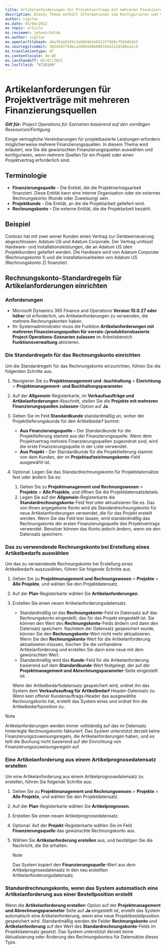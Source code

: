 ```yaml
---
title: Artikelanforderungen für Projektverträge mit mehreren Finanzierungsquellen
description: Dieses Thema enthält Informationen zum Konfigurieren und Verwenden von Artikelanforderungen mit mehreren Finanzierungsquellen.
author: sigitac
ms.date: 05/04/2022
ms.topic: article
ms.reviewer: johnmichalak
ms.author: sigitac
ms.openlocfilehash: d4af03e02d3c2eb0d442e6213ff5b9cf583d54b3
ms.sourcegitcommit: 30242d7754bca300b594b0887eb4212d10bea1c4
ms.translationtype: HT
ms.contentlocale: de-DE
ms.lasthandoff: 05/07/2022
ms.locfileid: "8728109"
---
```

# <a name="item-requirements-for-project-contracts-with-multiple-funding-sources"></a>Artikelanforderungen für Projektverträge mit mehreren Finanzierungsquellen

_**Gilt für:** Project Operations für Szenarien basierend auf den vorrätigen Ressourcen/Fertigung_

Einige vertragliche Vereinbarungen für projektbasierte Leistungen erfordern möglicherweise mehrere Finanzierungsquellen. In diesem Thema wird erläutert, wie Sie die gewünschten Finanzierungsquellen auswählen und konfigurieren, wenn mehrere Quellen für ein Projekt oder einen Projektvertrag erforderlich sind.

## <a name="terminology"></a>Terminologie

- **Finanzierungsquelle** – Die Entität, die die Projektvertragsarbeit finanziert. Diese Entität kann eine interne Organisation oder ein externes Rechnungskonto (Kunde oder Zuweisung) sein.
- **Projektkunde** – Die Entität, an die die Projektarbeit geliefert wird.
- **Rechnungskonto** – Die externe Entität, die die Projektarbeit bezahlt.

## <a name="example"></a>Beispiel

Contoso hat mit zwei seiner Kunden einen Vertrag zur Geräteerneuerung abgeschlossen: Adatum US und Adatum Corporate. Der Vertrag umfasst Hardware- und Installationsleistungen, die an Adatum US (den Projektkunden) geliefert werden. Die Hardware wird von Adatum Corporate (Rechnungskonto 1) und die Installationsarbeiten von Adatum US (Rechnungskonto 2) finanziert.

## <a name="set-up-invoice-account-defaulting-rules-for-item-requirements"></a>Rechnungskonto-Standardregeln für Artikelanforderungen einrichten

### <a name="prerequisites"></a>Anforderungen

- Microsoft Dynamics 365 Finance and Operations **Version 10.0.27 oder höher** ist erforderlich, um Artikelanforderungen zu verwenden, die mehrere Rechnungskonten haben.
- Ihr Systemadministrator muss die Funktion **Artikelanforderungen mit mehreren Finanzierungsquellen für vorrats-/produktionsbasierte Project Operations-Szenarien zulassen** im Arbeitsbereich **Funktionsverwaltung** aktivieren.

### <a name="set-up-the-invoice-account-defaulting-rules"></a>Die Standardregeln für das Rechnungskonto einrichten

Um die Standardregeln für das Rechnungskonto einzurichten, führen Sie die folgenden Schritte aus.

1. Navigieren Sie zu **Projektmanagement und -buchhaltung** \> **Einrichtung** \> **Projektmanagement- und Buchhaltungsparameter**.
1. Auf der **Allgemein**-Registerkarte, im **Verkaufsaufträge und Artikelanforderungen**-Abschnitt, stellen Sie die **Projekte mit mehreren Finanzierungsquellen zulassen**-Option auf **Ja**.
1. Geben Sie im Feld **Standardkunde** standardmäßig an, woher der Projektlieferungskunde für den Artikelbedarf kommt:

    - **Aus Finanzierungsquelle** – Der Standardkunde für die Projektlieferung stammt aus der Finanzierungsquelle. Wenn dem Projektvertrag mehrere Finanzierungsquellen zugeordnet sind, wird die erste Finanzierungsquelle in der Liste verwendet.
    - **Aus Projekt** – Der Standardkunde für die Projektlieferung stammt von dem Kunden, der im **Projektaufzeichnungskonto**-Feld ausgewählt ist.

1. Optional: Legen Sie das Standardrechnungskonto für Projektdatensätze fest oder ändern Sie es:

    1. Gehen Sie zu **Projektmanagement und Rechnungswesen** \> **Projekte** \> **Alle Projekte**, und öffnen Sie die Projektdatensatzdetails.
    2. Legen Sie auf der **Allgemein**-Registerkarte die **Standardrechnungskonto**-Feld fest oder aktualisieren Sie es. Das von Ihnen angegebene Konto wird als Standardrechnungskonto für neue Artikelanforderungen verwendet, die für das Projekt erstellt werden. Wenn Sie das Feld leer lassen, wird standardmäßig das Rechnungskonto der ersten Finanzierungsquelle des Projektvertrags verwendet. Benutzer können das Konto jedoch ändern, wenn sie den Datensatz speichern.

### <a name="select-the-invoice-account-to-use-when-you-create-an-item-requirement"></a>Das zu verwendende Rechnungskonto bei Erstellung eines Artikelbedarfs auswählen

Um das zu verwendende Rechnungskonto bei Erstellung eines Artikelbedarfs auszuwählen, führen Sie folgende Schritte aus.

1. Gehen Sie zu **Projektmanagement und Rechnungswesen** \> **Projekte** \> **Alle Projekte**, und wählen Sie den Projektdatensatz.
1. Auf der **Plan**-Registerkarte wählen Sie **Artikelanforderungen**.
1. Erstellen Sie einen neuen Artikelanforderungsdatensatz.

    - Standardmäßig ist das **Rechnungskonto**-Feld im Datensatz auf das Rechnungskonto eingestellt, das für das Projekt eingestellt ist. Sie können den Wert des **Rechnungskonto**-Felds ändern und dann den Datensatz speichern. Nachdem der Datensatz gespeichert wurde, können Sie den **Rechnungskonto**-Wert nicht mehr aktualisieren. Wenn Sie den **Rechnungskonto**-Wert für die Artikelanforderung aktualisieren müssen, löschen Sie die vorhandene Artikelanforderung und erstellen Sie dann eine neue mit dem gewünschten Wert.
    - Standardmäßig wird das **Kunde**-Feld für die Artikelanforderung basierend auf dem **Standardkunde**-Wert festgelegt, der auf der **Projektmanagement und Abrechnungsparameter**-Seite eingestellt ist.

    Wenn der Artikelbedarfsdatensatz gespeichert wird, ordnet ihn das System dem **Verkaufsauftrag für Artikelbedarf** Header-Datensatz zu. Wenn kein offener Kundenauftrags-Header das ausgewählte Rechnungskonto hat, erstellt das System eines und ordnet ihm die Artikelbedarfsposition zu.

> [!NOTE]
> Artikelanforderungen werden immer vollständig auf das im Datensatz hinterlegte Rechnungskonto fakturiert. Das System unterstützt derzeit keine Finanzierungszuweisungsregeln, die Artikelanforderungen haben, und es teilt die Buchung nicht basierend auf der Einrichtung von Finanzierungszuweisungsregeln auf.

### <a name="create-an-item-requirement-from-an-item-forecast-record"></a>Eine Artikelanforderung aus einem Artikelprognosedatensatz erstellen

Um eine Artikelanforderung aus einem Artikelprognosedatensatz zu erstellen, führen Sie folgende Schritte aus:

1. Gehen Sie zu **Projektmanagement und Rechnungswesen** \> **Projekte** \> **Alle Projekte**, und wählen Sie den Projektdatensatz.
1. Auf der **Plan**-Registerkarte wählen Sie **Artikelprognosen**.
1. Erstellen Sie einen neuen Artikelprognosedatensatz.
1. Optional: Auf der **Projekt**-Registerkarte wählen Sie im Feld **Finanzierungsquelle** das gewünschte Rechnungskonto aus.
1. Wählen Sie **Artikelanforderung erstellen** aus, und bestätigen Sie die Nachricht, die Sie erhalten.

    > [!NOTE]
    > Das System kopiert den **Finanzierungsquelle**-Wert aus dem Artikelprognosedatensatz in den neu erstellten Artikelanforderungsdatensatz.

### <a name="default-invoice-account-when-the-system-automatically-creates-an-item-requirement-from-a-purchase-order-line"></a>Standardrechnungskonto, wenn das System automatisch eine Artikelanforderung aus einer Bestellposition erstellt

Wenn die **Artikelanforderung erstellen**-Option auf der **Projektmanagement und Abrechnungsparameter** Seite auf **Ja** eingestellt ist, erstellt das System automatisch eine Artikelanforderung, wenn eine neue Projektbestellposition gespeichert wird. Standardmäßig werden die Felder **Rechnungskonto** und **Artikelanforderung** auf den Wert des **Standardrechnungskonto**-Felds im Projektdatensatz gesetzt. Das System unterstützt derzeit keine Aktualisierung oder Änderung des Rechnungskontos für Datensätze dieses Typs.

